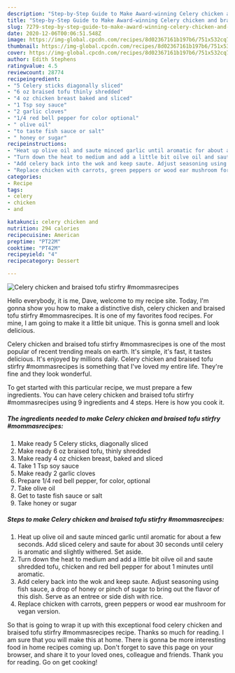 ```yaml
---
description: "Step-by-Step Guide to Make Award-winning Celery chicken and braised tofu stirfry #mommasrecipes"
title: "Step-by-Step Guide to Make Award-winning Celery chicken and braised tofu stirfry #mommasrecipes"
slug: 7279-step-by-step-guide-to-make-award-winning-celery-chicken-and-braised-tofu-stirfry-mommasrecipes
date: 2020-12-06T00:06:51.548Z
image: https://img-global.cpcdn.com/recipes/8d02367161b197b6/751x532cq70/celery-chicken-and-braised-tofu-stirfry-mommasrecipes-recipe-main-photo.jpg
thumbnail: https://img-global.cpcdn.com/recipes/8d02367161b197b6/751x532cq70/celery-chicken-and-braised-tofu-stirfry-mommasrecipes-recipe-main-photo.jpg
cover: https://img-global.cpcdn.com/recipes/8d02367161b197b6/751x532cq70/celery-chicken-and-braised-tofu-stirfry-mommasrecipes-recipe-main-photo.jpg
author: Edith Stephens
ratingvalue: 4.5
reviewcount: 28774
recipeingredient:
- "5 Celery sticks diagonally sliced"
- "6 oz braised tofu thinly shredded"
- "4 oz chicken breast baked and sliced"
- "1 Tsp soy sauce"
- "2 garlic cloves"
- "1/4 red bell pepper for color optional"
- " olive oil"
- "to taste fish sauce or salt"
- " honey or sugar"
recipeinstructions:
- "Heat up olive oil and saute minced garlic until aromatic for about a few seconds. Add sliced celery and saute for about 30 seconds until celery is aromatic and slightly withered. Set aside."
- "Turn down the heat to medium and add a little bit oilve oil and saute shredded tofu, chicken and red bell pepper for about 1 minutes until aromatic."
- "Add celery back into the wok and keep saute. Adjust seasoning using fish sauce, a drop of honey or pinch of sugar to bring out the flavor of this dish. Serve as an entree or side dish with rice."
- "Replace chicken with carrots, green peppers or wood ear mushroom for vegan version."
categories:
- Recipe
tags:
- celery
- chicken
- and

katakunci: celery chicken and 
nutrition: 294 calories
recipecuisine: American
preptime: "PT22M"
cooktime: "PT42M"
recipeyield: "4"
recipecategory: Dessert

---
```



![Celery chicken and braised tofu stirfry #mommasrecipes](https://img-global.cpcdn.com/recipes/8d02367161b197b6/751x532cq70/celery-chicken-and-braised-tofu-stirfry-mommasrecipes-recipe-main-photo.jpg)

Hello everybody, it is me, Dave, welcome to my recipe site. Today, I'm gonna show you how to make a distinctive dish, celery chicken and braised tofu stirfry #mommasrecipes. It is one of my favorites food recipes. For mine, I am going to make it a little bit unique. This is gonna smell and look delicious.

Celery chicken and braised tofu stirfry #mommasrecipes is one of the most popular of recent trending meals on earth. It's simple, it's fast, it tastes delicious. It's enjoyed by millions daily. Celery chicken and braised tofu stirfry #mommasrecipes is something that I've loved my entire life. They're fine and they look wonderful.




To get started with this particular recipe, we must prepare a few ingredients. You can have celery chicken and braised tofu stirfry #mommasrecipes using 9 ingredients and 4 steps. Here is how you cook it.

<!--inarticleads1-->

##### The ingredients needed to make Celery chicken and braised tofu stirfry #mommasrecipes:

1. Make ready 5 Celery sticks, diagonally sliced
1. Make ready 6 oz braised tofu, thinly shredded
1. Make ready 4 oz chicken breast, baked and sliced
1. Take 1 Tsp soy sauce
1. Make ready 2 garlic cloves
1. Prepare 1/4 red bell pepper, for color, optional
1. Take  olive oil
1. Get to taste fish sauce or salt
1. Take  honey or sugar




<!--inarticleads2-->

##### Steps to make Celery chicken and braised tofu stirfry #mommasrecipes:

1. Heat up olive oil and saute minced garlic until aromatic for about a few seconds. Add sliced celery and saute for about 30 seconds until celery is aromatic and slightly withered. Set aside.
1. Turn down the heat to medium and add a little bit oilve oil and saute shredded tofu, chicken and red bell pepper for about 1 minutes until aromatic.
1. Add celery back into the wok and keep saute. Adjust seasoning using fish sauce, a drop of honey or pinch of sugar to bring out the flavor of this dish. Serve as an entree or side dish with rice.
1. Replace chicken with carrots, green peppers or wood ear mushroom for vegan version.




So that is going to wrap it up with this exceptional food celery chicken and braised tofu stirfry #mommasrecipes recipe. Thanks so much for reading. I am sure that you will make this at home. There is gonna be more interesting food in home recipes coming up. Don't forget to save this page on your browser, and share it to your loved ones, colleague and friends. Thank you for reading. Go on get cooking!
